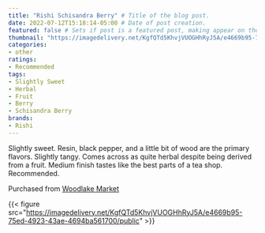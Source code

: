 ```yaml
---
title: "Rishi Schisandra Berry" # Title of the blog post.
date: 2022-07-12T15:18:14-05:00 # Date of post creation.
featured: false # Sets if post is a featured post, making appear on the home page side bar.
thumbnail: "https://imagedelivery.net/KgfQTd5KhvjVUOGHhRyJ5A/e4669b95-75ed-4923-43ae-4694ba561700/thumb"
categories:
- other
ratings:
- Recommended
tags:
- Slightly Sweet
- Herbal
- Fruit
- Berry
- Schisandra Berry
brands:
- Rishi
---
```


Slightly sweet. Resin, black pepper, and a little bit of wood are the primary flavors. Slightly tangy. Comes across as quite herbal despite being derived from a fruit. Medium finish tastes like the best parts of a tea shop. Recommended.

Purchased from [Woodlake Market](https://destinationkohler.com/explore-more/shopping-directory/woodlake-market)

{{< figure src="https://imagedelivery.net/KgfQTd5KhvjVUOGHhRyJ5A/e4669b95-75ed-4923-43ae-4694ba561700/public" >}}

